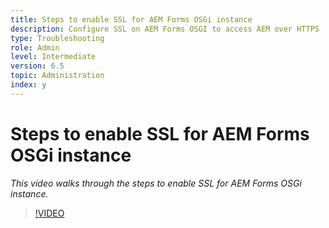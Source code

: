 ```yaml
---
title: Steps to enable SSL for AEM Forms OSGi instance
description: Configure SSL on AEM Forms OSGI to access AEM over HTTPS
type: Troubleshooting
role: Admin 
level: Intermediate  
version: 6.5
topic: Administration   
index: y
---
```


# Steps to enable SSL for AEM Forms OSGi instance

*This video walks through the steps to enable SSL for AEM Forms OSGi instance.*

>[!VIDEO](https://video.tv.adobe.com/v/335524?quality=9&learn=on)